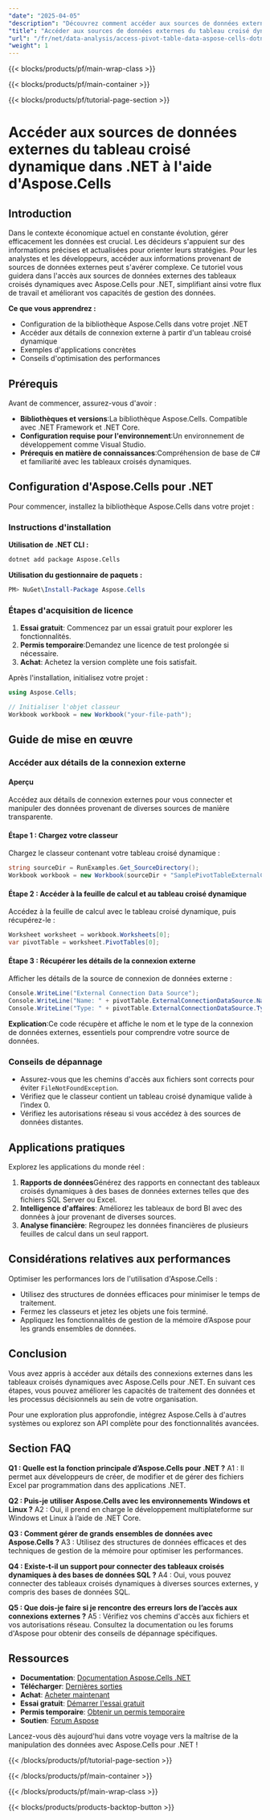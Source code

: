 ```yaml
---
"date": "2025-04-05"
"description": "Découvrez comment accéder aux sources de données externes du tableau croisé dynamique avec Aspose.Cells pour .NET, optimiser votre flux de travail d’analyse de données et améliorer les capacités de prise de décision."
"title": "Accéder aux sources de données externes du tableau croisé dynamique dans .NET à l'aide d'Aspose.Cells"
"url": "/fr/net/data-analysis/access-pivot-table-data-aspose-cells-dotnet/"
"weight": 1
---
```


{{< blocks/products/pf/main-wrap-class >}}

{{< blocks/products/pf/main-container >}}

{{< blocks/products/pf/tutorial-page-section >}}


# Accéder aux sources de données externes du tableau croisé dynamique dans .NET à l'aide d'Aspose.Cells

## Introduction

Dans le contexte économique actuel en constante évolution, gérer efficacement les données est crucial. Les décideurs s'appuient sur des informations précises et actualisées pour orienter leurs stratégies. Pour les analystes et les développeurs, accéder aux informations provenant de sources de données externes peut s'avérer complexe. Ce tutoriel vous guidera dans l'accès aux sources de données externes des tableaux croisés dynamiques avec Aspose.Cells pour .NET, simplifiant ainsi votre flux de travail et améliorant vos capacités de gestion des données.

**Ce que vous apprendrez :**
- Configuration de la bibliothèque Aspose.Cells dans votre projet .NET
- Accéder aux détails de connexion externe à partir d'un tableau croisé dynamique
- Exemples d'applications concrètes
- Conseils d'optimisation des performances

## Prérequis

Avant de commencer, assurez-vous d'avoir :
- **Bibliothèques et versions**:La bibliothèque Aspose.Cells. Compatible avec .NET Framework et .NET Core.
- **Configuration requise pour l'environnement**:Un environnement de développement comme Visual Studio.
- **Prérequis en matière de connaissances**:Compréhension de base de C# et familiarité avec les tableaux croisés dynamiques.

## Configuration d'Aspose.Cells pour .NET

Pour commencer, installez la bibliothèque Aspose.Cells dans votre projet :

### Instructions d'installation

**Utilisation de .NET CLI :**
```bash
dotnet add package Aspose.Cells
```

**Utilisation du gestionnaire de paquets :**
```powershell
PM> NuGet\Install-Package Aspose.Cells
```

### Étapes d'acquisition de licence

1. **Essai gratuit**: Commencez par un essai gratuit pour explorer les fonctionnalités.
2. **Permis temporaire**:Demandez une licence de test prolongée si nécessaire.
3. **Achat**: Achetez la version complète une fois satisfait.

Après l'installation, initialisez votre projet :
```csharp
using Aspose.Cells;

// Initialiser l'objet classeur
Workbook workbook = new Workbook("your-file-path");
```

## Guide de mise en œuvre

### Accéder aux détails de la connexion externe

#### Aperçu
Accédez aux détails de connexion externes pour vous connecter et manipuler des données provenant de diverses sources de manière transparente.

#### Étape 1 : Chargez votre classeur
Chargez le classeur contenant votre tableau croisé dynamique :
```csharp
string sourceDir = RunExamples.Get_SourceDirectory();
Workbook workbook = new Workbook(sourceDir + "SamplePivotTableExternalConnection.xlsx");
```

#### Étape 2 : Accéder à la feuille de calcul et au tableau croisé dynamique
Accédez à la feuille de calcul avec le tableau croisé dynamique, puis récupérez-le :
```csharp
Worksheet worksheet = workbook.Worksheets[0];
var pivotTable = worksheet.PivotTables[0];
```

#### Étape 3 : Récupérer les détails de la connexion externe
Afficher les détails de la source de connexion de données externe :
```csharp
Console.WriteLine("External Connection Data Source");
Console.WriteLine("Name: " + pivotTable.ExternalConnectionDataSource.Name);
Console.WriteLine("Type: " + pivotTable.ExternalConnectionDataSource.Type);
```
**Explication**:Ce code récupère et affiche le nom et le type de la connexion de données externes, essentiels pour comprendre votre source de données.

### Conseils de dépannage
- Assurez-vous que les chemins d'accès aux fichiers sont corrects pour éviter `FileNotFoundException`.
- Vérifiez que le classeur contient un tableau croisé dynamique valide à l’index 0.
- Vérifiez les autorisations réseau si vous accédez à des sources de données distantes.

## Applications pratiques

Explorez les applications du monde réel :
1. **Rapports de données**Générez des rapports en connectant des tableaux croisés dynamiques à des bases de données externes telles que des fichiers SQL Server ou Excel.
2. **Intelligence d'affaires**: Améliorez les tableaux de bord BI avec des données à jour provenant de diverses sources.
3. **Analyse financière**: Regroupez les données financières de plusieurs feuilles de calcul dans un seul rapport.

## Considérations relatives aux performances
Optimiser les performances lors de l'utilisation d'Aspose.Cells :
- Utilisez des structures de données efficaces pour minimiser le temps de traitement.
- Fermez les classeurs et jetez les objets une fois terminé.
- Appliquez les fonctionnalités de gestion de la mémoire d’Aspose pour les grands ensembles de données.

## Conclusion

Vous avez appris à accéder aux détails des connexions externes dans les tableaux croisés dynamiques avec Aspose.Cells pour .NET. En suivant ces étapes, vous pouvez améliorer les capacités de traitement des données et les processus décisionnels au sein de votre organisation.

Pour une exploration plus approfondie, intégrez Aspose.Cells à d'autres systèmes ou explorez son API complète pour des fonctionnalités avancées.

## Section FAQ

**Q1 : Quelle est la fonction principale d’Aspose.Cells pour .NET ?**
A1 : Il permet aux développeurs de créer, de modifier et de gérer des fichiers Excel par programmation dans des applications .NET.

**Q2 : Puis-je utiliser Aspose.Cells avec les environnements Windows et Linux ?**
A2 : Oui, il prend en charge le développement multiplateforme sur Windows et Linux à l’aide de .NET Core.

**Q3 : Comment gérer de grands ensembles de données avec Aspose.Cells ?**
A3 : Utilisez des structures de données efficaces et des techniques de gestion de la mémoire pour optimiser les performances.

**Q4 : Existe-t-il un support pour connecter des tableaux croisés dynamiques à des bases de données SQL ?**
A4 : Oui, vous pouvez connecter des tableaux croisés dynamiques à diverses sources externes, y compris des bases de données SQL.

**Q5 : Que dois-je faire si je rencontre des erreurs lors de l’accès aux connexions externes ?**
A5 : Vérifiez vos chemins d'accès aux fichiers et vos autorisations réseau. Consultez la documentation ou les forums d'Aspose pour obtenir des conseils de dépannage spécifiques.

## Ressources
- **Documentation**: [Documentation Aspose.Cells .NET](https://reference.aspose.com/cells/net/)
- **Télécharger**: [Dernières sorties](https://releases.aspose.com/cells/net/)
- **Achat**: [Acheter maintenant](https://purchase.aspose.com/buy)
- **Essai gratuit**: [Démarrer l'essai gratuit](https://releases.aspose.com/cells/net/)
- **Permis temporaire**: [Obtenir un permis temporaire](https://purchase.aspose.com/temporary-license/)
- **Soutien**: [Forum Aspose](https://forum.aspose.com/c/cells/9)

Lancez-vous dès aujourd'hui dans votre voyage vers la maîtrise de la manipulation des données avec Aspose.Cells pour .NET !


{{< /blocks/products/pf/tutorial-page-section >}}

{{< /blocks/products/pf/main-container >}}

{{< /blocks/products/pf/main-wrap-class >}}

{{< blocks/products/products-backtop-button >}}
